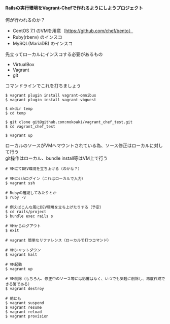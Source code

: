 #### Railsの実行環境をVagrant-Chefで作れるようにしようプロジェクト

何が行われるのか？
- CentOS 7.1 のVMを用意（https://github.com/chef/bento）
- Ruby(rbenv) のインスコ
- MySQL(MariaDB) のインスコ

先立ってローカルにインスコする必要があるもの
- VirtualBox
- Vagrant
- git

コマンドラインでこれを打ちましょう
```
$ vagrant plugin install vagrant-omnibus
$ vagrant plugin install vagrant-vbguest

$ mkdir temp
$ cd temp

$ git clone git@github.com:mokoaki/vagrant_chef_test.git
$ cd vagrant_chef_test

$ vagrant up
```

ローカルのソースがVMへマウントされている為、ソース修正はローカルに対して行う  
git操作はローカル、bundle install等はVM上で行う  

```
# VMにてDEV環境を立ち上げる（のかな？）

# VMにsshログイン（これはローカルで入力）
$ vagrant ssh

# Rubyの確認してみたりとか
$ ruby -v

# 例えばこんな風にDEV環境を立ち上げたりする（予定）
$ cd rails/project
$ bundle exec rails s

# VMからログアウト
$ exit
```

```
# vagrant 簡単なリファレンス（ローカルで打つコマンド）

# VMシャットダウン
$ vagrant halt

# VM起動
$ vagrant up

# VM削除（もちろん、修正中のソース等には影響はなく、いつでも気軽に削除し、再度作成できる筈である）
$ vagrant destroy

# 他にも
$ vagrant suspend
$ vagrant resume
$ vagrant reload
$ vagrant provision
```
